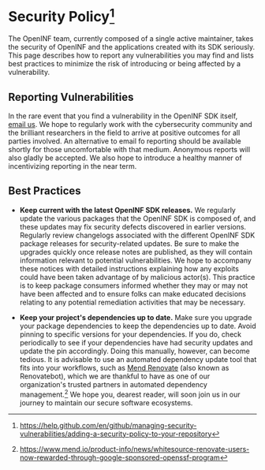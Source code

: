 # Security Policy[^1]

The OpenINF team, currently composed of a single active maintainer, takes the
security of OpenINF and the applications created with its SDK seriously. This
page describes how to report any vulnerabilities you may find and lists best
practices to minimize the risk of introducing or being affected by a
vulnerability.

## Reporting Vulnerabilities

In the rare event that you find a vulnerability in the OpenINF SDK itself,
[email us]. We hope to regularly work with the cybersecurity community and the
brilliant researchers in the field to arrive at positive outcomes for all
parties involved. An alternative to email fo reporting should be available
shortly for those uncomfortable with that medium. Anonymous reports will also
gladly be accepted. We also hope to introduce a healthy manner of incentivizing
reporting in the near term.

## Best Practices

- **Keep current with the latest OpenINF SDK releases.** We regularly update the
  various packages that the OpenINF SDK is composed of, and these updates may
  fix security defects discovered in earlier versions. Regularly review
  changelogs associated with the different OpenINF SDK package releases for
  security-related updates. Be sure to make the upgrades quickly once release
  notes are published, as they will contain information relevant to potential
  vulnerabilities. We hope to accompany these notices with detailed instructions
  explaining how any exploits could have been taken advantage of by malicious
  actor(s). This practice is to keep package consumers informed whether they may
  or may not have been affected and to ensure folks can make educated decisions
  relating to any potential remediation activities that may be necessary.

- **Keep your project's dependencies up to date.** Make sure you upgrade your
  package dependencies to keep the dependencies up to date. Avoid pinning to
  specific versions for your dependencies. If you do, check periodically to see
  if your dependencies have had security updates and update the pin accordingly.
  Doing this manually, however, can become tedious. It is advisable to use an
  automated dependency update tool that fits into your workflows, such as [Mend
  Renovate] (also known as Renovatebot), which we are thankful to have as one of
  our organization's trusted partners in automated dependency management.[^2] We
  hope you, dearest reader, will soon join us in our journey to maintain our
  secure software ecosystems.

[email us]: mailto:security@inf.is
[mend renovate]: https://www.mend.io/free-developer-tools/renovate

[^1]:
    https://help.github.com/en/github/managing-security-vulnerabilities/adding-a-security-policy-to-your-repository

[^2]:
    https://www.mend.io/product-info/news/whitesource-renovate-users-now-rewarded-through-google-sponsored-openssf-program
